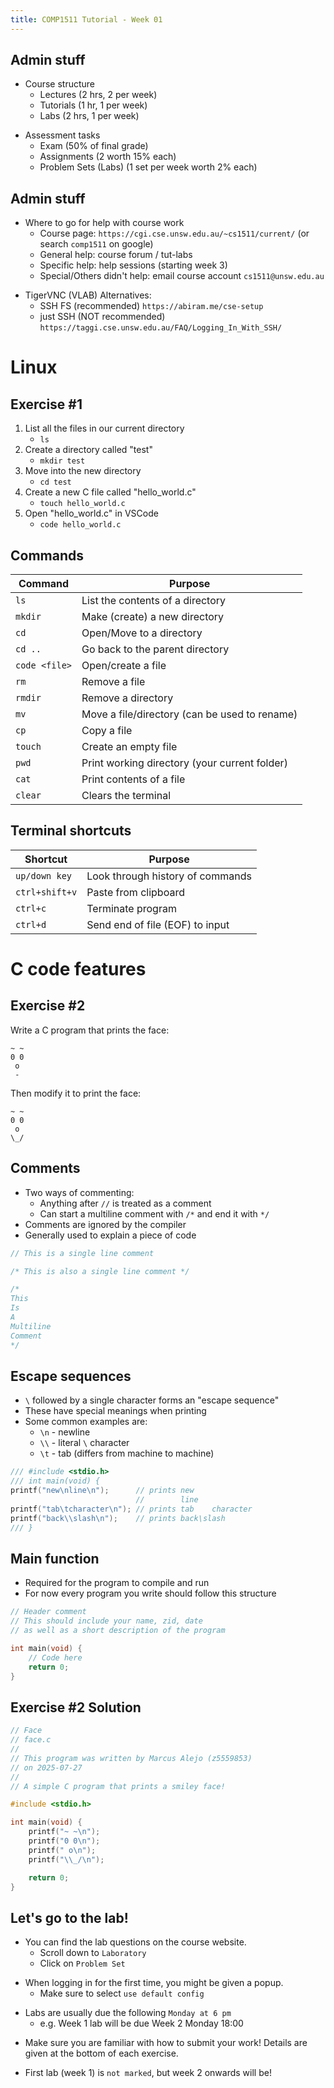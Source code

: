 ```yaml
---
title: COMP1511 Tutorial - Week 01
---
```


Admin stuff
---

- Course structure
    - Lectures (2 hrs, 2 per week)
    - Tutorials (1 hr, 1 per week)
    - Labs (2 hrs, 1 per week)

<!-- pause -->
<!-- new_line -->

- Assessment tasks
    - Exam (50% of final grade)
    - Assignments (2 worth 15% each)
    - Problem Sets (Labs) (1 set per week worth 2% each)

<!-- end_slide -->

Admin stuff
---

- Where to go for help with course work
    - Course page: `https://cgi.cse.unsw.edu.au/~cs1511/current/` (or search `comp1511` on google)
    - General help: course forum / tut-labs
    - Specific help: help sessions (starting week 3)
    - Special/Others didn't help: email course account `cs1511@unsw.edu.au`

<!-- pause -->
<!-- new_line -->

- TigerVNC (VLAB) Alternatives:
    - SSH FS (recommended) `https://abiram.me/cse-setup`
    - just SSH (NOT recommended) `https://taggi.cse.unsw.edu.au/FAQ/Logging_In_With_SSH/`

<!-- end_slide -->

<!-- jump_to_middle -->

Linux
===

<!-- end_slide -->

Exercise #1
---

<!-- incremental_lists: true -->
<!-- list_item_newlines: 2 -->
1. List all the files in our current directory
    - `ls`
2. Create a directory called "test"
    - `mkdir test`
3. Move into the new directory
    - `cd test`
4. Create a new C file called "hello_world.c"
    - `touch hello_world.c`
5. Open "hello_world.c" in VSCode
    - `code hello_world.c`

<!-- end_slide -->

Commands
---

<!-- alignment: center -->

| Command       | Purpose                                       |
| ------------- | --------------------------------------------- |
| `ls`          | List the contents of a directory              |
| `mkdir`       | Make (create) a new directory                 |
| `cd`          | Open/Move to a directory                      |
| `cd ..`       | Go back to the parent directory               |
| `code <file>` | Open/create a file                            |
| `rm`          | Remove a file                                 |
| `rmdir`       | Remove a directory                            |
| `mv`          | Move a file/directory (can be used to rename) |
| `cp`          | Copy a file                                   |
| `touch`       | Create an empty file                          |
| `pwd`         | Print working directory (your current folder) |
| `cat`         | Print contents of a file                      |
| `clear`       | Clears the terminal                           |

<!-- end_slide -->

Terminal shortcuts
---

<!-- alignment: center -->

| Shortcut          | Purpose                                   |
| ----------------- | ----------------------------------------- |
| `up/down key`     | Look through history of commands          |
| `ctrl+shift+v`    | Paste from clipboard                      |
| `ctrl+c`          | Terminate program                         |
| `ctrl+d`          | Send end of file (EOF) to input           |

<!-- end_slide -->

<!-- jump_to_middle -->

C code features
===

<!-- end_slide -->

Exercise #2
---

Write a C program that prints the face:
```text
~ ~
0 0
 o
 -
```

<!-- pause -->

Then modify it to print the face:
```text
~ ~
0 0
 o
\_/
```

<!-- end_slide -->

Comments
---

- Two ways of commenting:
  - Anything after `//` is treated as a comment
  - Can start a multiline comment with `/*` and end it with `*/`
- Comments are ignored by the compiler
- Generally used to explain a piece of code

```c
// This is a single line comment

/* This is also a single line comment */

/*
This
Is
A
Multiline
Comment
*/
```

<!-- end_slide -->

Escape sequences
---

- `\` followed by a single character forms an "escape sequence"
- These have special meanings when printing
- Some common examples are:
  - `\n` - newline
  - `\\` - literal `\` character
  - `\t` - tab (differs from machine to machine)

```c +exec
/// #include <stdio.h>
/// int main(void) {
printf("new\nline\n");      // prints new
                            //        line
printf("tab\tcharacter\n"); // prints tab    character
printf("back\\slash\n");    // prints back\slash
/// }
```

<!-- end_slide -->

Main function
---

- Required for the program to compile and run
- For now every program you write should follow this structure

```c
// Header comment
// This should include your name, zid, date
// as well as a short description of the program

int main(void) {
    // Code here
    return 0;
}
```

<!-- end_slide -->

Exercise #2 Solution
---

```c {all|1-7|9|11,18|12-15|17|all}
// Face
// face.c
//
// This program was written by Marcus Alejo (z5559853)
// on 2025-07-27
//
// A simple C program that prints a smiley face!

#include <stdio.h>

int main(void) {
    printf("~ ~\n");
    printf("0 0\n");
    printf(" o\n");
    printf("\\_/\n");

    return 0;
}
```

<!-- end_slide -->

Let's go to the lab!
---

- You can find the lab questions on the course website.
    - Scroll down to `Laboratory`
    - Click on `Problem Set`
<!-- new_line -->
- When logging in for the first time, you might be given a popup.
    - Make sure to select `use default config`
<!-- new_line -->
- Labs are usually due the following `Monday at 6 pm`
    - e.g. Week 1 lab will be due Week 2 Monday 18:00
<!-- new_line -->
- Make sure you are familiar with how to submit your work! Details are given at the bottom of each exercise.
<!-- new_line -->
- First lab (week 1) is `not marked`, but week 2 onwards will be!
